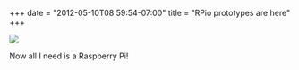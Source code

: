 ﻿+++
date = "2012-05-10T08:59:54-07:00"
title = "RPio prototypes are here"
+++



![](http://66.media.tumblr.com/tumblr_m3t9q8xHK21qjj3vh.jpg)

Now all I need is a Raspberry Pi!

